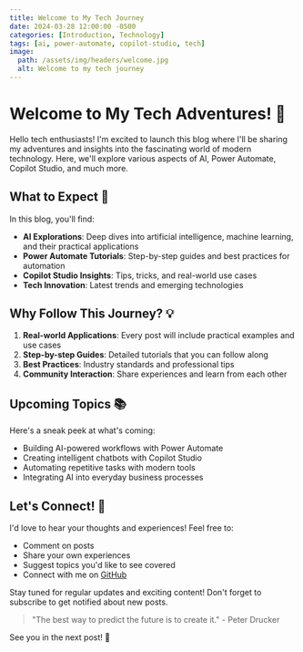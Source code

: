 ```yaml
---
title: Welcome to My Tech Journey
date: 2024-03-28 12:00:00 -0500
categories: [Introduction, Technology]
tags: [ai, power-automate, copilot-studio, tech]
image:
  path: /assets/img/headers/welcome.jpg
  alt: Welcome to my tech journey
---
```


# Welcome to My Tech Adventures! 🚀

Hello tech enthusiasts! I'm excited to launch this blog where I'll be sharing my adventures and insights into the fascinating world of modern technology. Here, we'll explore various aspects of AI, Power Automate, Copilot Studio, and much more.

## What to Expect 🎯

In this blog, you'll find:

- **AI Explorations**: Deep dives into artificial intelligence, machine learning, and their practical applications
- **Power Automate Tutorials**: Step-by-step guides and best practices for automation
- **Copilot Studio Insights**: Tips, tricks, and real-world use cases
- **Tech Innovation**: Latest trends and emerging technologies

## Why Follow This Journey? 💡

1. **Real-world Applications**: Every post will include practical examples and use cases
2. **Step-by-step Guides**: Detailed tutorials that you can follow along
3. **Best Practices**: Industry standards and professional tips
4. **Community Interaction**: Share experiences and learn from each other

## Upcoming Topics 📚

Here's a sneak peek at what's coming:
- Building AI-powered workflows with Power Automate
- Creating intelligent chatbots with Copilot Studio
- Automating repetitive tasks with modern tools
- Integrating AI into everyday business processes

## Let's Connect! 🤝

I'd love to hear your thoughts and experiences! Feel free to:
- Comment on posts
- Share your own experiences
- Suggest topics you'd like to see covered
- Connect with me on [GitHub](https://github.com/dbeadle1)

Stay tuned for regular updates and exciting content! Don't forget to subscribe to get notified about new posts.

> "The best way to predict the future is to create it." - Peter Drucker

See you in the next post! 👋 